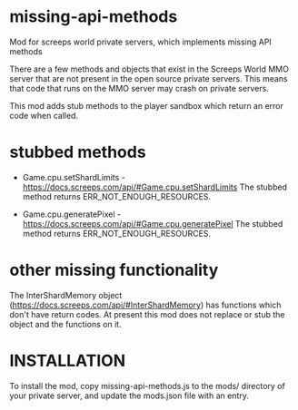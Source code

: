 # missing-api-methods
Mod for screeps world private servers, which implements missing API methods 

There are a few methods and objects that exist in the Screeps World MMO server that are not present in the open source private servers. This means that code that runs on the MMO server may crash on private servers.

This mod adds stub methods to the player sandbox which return an error code when called.

# stubbed methods

* Game.cpu.setShardLimits - https://docs.screeps.com/api/#Game.cpu.setShardLimits
The stubbed method returns ERR_NOT_ENOUGH_RESOURCES.

* Game.cpu.generatePixel - https://docs.screeps.com/api/#Game.cpu.generatePixel
The stubbed method returns ERR_NOT_ENOUGH_RESOURCES.

# other missing functionality
The InterShardMemory object (https://docs.screeps.com/api/#InterShardMemory) has functions which don't have return codes. At present this mod does not replace or stub the object and the functions on it. 

# INSTALLATION

To install the mod, copy missing-api-methods.js to the mods/ directory of your private server, and update the mods.json file with an entry.
